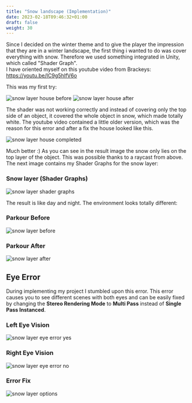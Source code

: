 ```yaml
---
title: "Snow landscape (Implementation)"
date: 2023-02-18T09:46:32+01:00
draft: false
weight: 30
---
```


Since I decided on the winter theme and to give the player the impression that they are in a winter landscape, 
the first thing i wanted to do was cover everything with snow. 
Therefore we used something integrated in Unity, which called "Shader Graph". <br>
I have oriented myself on this youtube video from Brackeys: https://youtu.be/IC9g5hlfV6o

This was my first try:

![snow layer house before](https://raw.githubusercontent.com/Lithanel/Lithanel_page/master/images/snow_layer/house_before.PNG) 
![snow layer house after](https://raw.githubusercontent.com/Lithanel/Lithanel_page/master/images/snow_layer/house_after.PNG)

The shader was not working correctly and instead of covering only the top side of an object, it covered the whole object in snow, which made totally white.
The youtube video contained a little older version, which was the reason for this error and after a fix the house looked like this.

![snow layer house completed](https://raw.githubusercontent.com/Lithanel/Lithanel_page/master/images/snow_layer/house_completed.png)

Much better :) As you can see in the result image the snow only lies on the top layer of the object.
This was possible thanks to a raycast from above. <br>
The next image contains my Shader Graphs for the snow layer:

### Snow layer (Shader Graphs)

![snow layer shader graphs](https://raw.githubusercontent.com/Lithanel/Lithanel_page/master/images/snow_layer/snow_layer.png)

The result is like day and night. The environment looks totally different:

### Parkour Before

![snow layer before](https://raw.githubusercontent.com/Lithanel/Lithanel_page/master/images/snow_layer/before.png)

### Parkour After

![snow layer after](https://raw.githubusercontent.com/Lithanel/Lithanel_page/master/images/snow_layer/after.png)

## Eye Error

During implementing my project I stumbled upon this error. 
This error causes you to see different scenes with both eyes and can be easily fixed by changing the **Stereo Rendering Mode** to **Multi Pass** instead of **Single Pass Instanced**.

### Left Eye Vision

![snow layer eye error yes](https://raw.githubusercontent.com/Lithanel/Lithanel_page/master/images/snow_layer/eye_error_yes.png)

### Right Eye Vision
![snow layer eye error no](https://raw.githubusercontent.com/Lithanel/Lithanel_page/master/images/snow_layer/eye_error_no.png)

### Error Fix
![snow layer options](https://raw.githubusercontent.com/Lithanel/Lithanel_page/master/images/snow_layer/options.png)

